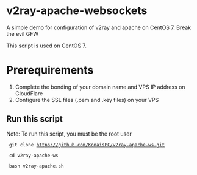 # v2ray-apache-websockets
A simple demo for configuration of v2ray and apache on CentOS 7. Break the evil GFW

This script is used on CentOS 7.

# Prerequirements 
1. Complete the bonding of your domain name and VPS IP address on CloudFlare
2. Configure the SSL files (.pem and .key files) on your VPS

## Run this script 
Note: To run this script, you must be the root user

<code> git clone https://github.com/KonaisPC/v2ray-apache-ws.git </code>

<code> cd v2ray-apache-ws </code>

<code> bash v2ray-apache.sh </code>
